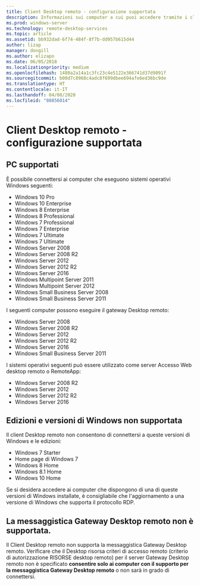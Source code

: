 ```yaml
---
title: Client Desktop remoto - configurazione supportata
description: Informazioni sui computer a cui puoi accedere tramite i client Desktop remoto
ms.prod: windows-server
ms.technology: remote-desktop-services
ms.topic: article
ms.assetid: bb932dad-6f74-484f-8f7b-dd957b615d44
author: lizap
manager: dongill
ms.author: elizapo
ms.date: 06/05/2018
ms.localizationpriority: medium
ms.openlocfilehash: 1480a2a14a1c3fc23c4e5122e366741d37d9091f
ms.sourcegitcommit: b00d7c8968c4adc8f699dbee694afe6ed36bc9de
ms.translationtype: HT
ms.contentlocale: it-IT
ms.lasthandoff: 04/08/2020
ms.locfileid: "80856014"
---
```

# <a name="remote-desktop-client---supported-configuration"></a>Client Desktop remoto - configurazione supportata

## <a name="supported-pcs"></a>PC supportati
È possibile connettersi ai computer che eseguono sistemi operativi Windows seguenti:
- Windows 10 Pro
- Windows 10 Enterprise
- Windows 8 Enterprise
- Windows 8 Professional
- Windows 7 Professional
- Windows 7 Enterprise
- Windows 7 Ultimate
- Windows 7 Ultimate
- Windows Server 2008
- Windows Server 2008 R2
- Windows Server 2012
- Windows Server 2012 R2
- Windows Server 2016
- Windows Multipoint Server 2011
- Windows Multipoint Server 2012
- Windows Small Business Server 2008
- Windows Small Business Server 2011

I seguenti computer possono eseguire il gateway Desktop remoto:

- Windows Server 2008
- Windows Server 2008 R2
- Windows Server 2012
- Windows Server 2012 R2
- Windows Server 2016
- Windows Small Business Server 2011

I sistemi operativi seguenti può essere utilizzato come server Accesso Web desktop remoto o RemoteApp:
- Windows Server 2008 R2
- Windows Server 2012
- Windows Server 2012 R2
- Windows Server 2016

## <a name="unsupported-windows-versions-and-editions"></a>Edizioni e versioni di Windows non supportata

Il client Desktop remoto non consentono di connettersi a queste versioni di Windows e le edizioni:

- Windows 7 Starter
- Home page di Windows 7
- Windows 8 Home
- Windows 8.1 Home
- Windows 10 Home

Se si desidera accedere ai computer che dispongono di una di queste versioni di Windows installate, è consigliabile che l'aggiornamento a una versione di Windows che supporta il protocollo RDP.

## <a name="rd-gateway-messaging-is-not-supported"></a>La messaggistica Gateway Desktop remoto non è supportata.
Il Client Desktop remoto non supporta la messaggistica Gateway Desktop remoto. Verificare che il Desktop risorsa criteri di accesso remoto (criterio di autorizzazione RISORSE desktop remoto) per il server Gateway Desktop remoto non è specificato **consentire solo ai computer con il supporto per la messaggistica Gateway Desktop remoto** o non sarà in grado di connettersi.